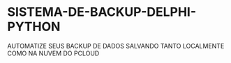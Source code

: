 # SISTEMA-DE-BACKUP-DELPHI-PYTHON
AUTOMATIZE SEUS BACKUP DE DADOS SALVANDO TANTO LOCALMENTE COMO NA NUVEM DO PCLOUD
